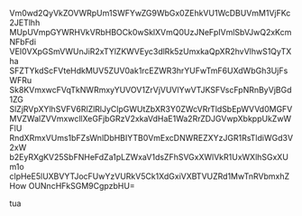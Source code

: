 Vm0wd2QyVkZOVWRpUm1SWFYwZG9WbGx0ZEhkVU1WcDBUVmM1VjFKc2JETlhh
MUpUVmpGYWRHVkVRbHBOCk0wSklXVmQ0UzJNeFpIVmlSbVJwQ2xKcmNFbFdi
VEI0VXpGSmVWUnJiR2xTYlZKWVEyc3dlRk5zUmxkaQpXR2hvVlhwS1QyTXha
SFZTYkdScFVteHdkMUV5ZUV0ak1rcEZWR3hrYUFwTmF6UXdWbGh3UjFsWFRu
Sk8KVmxwcFVqTkNWRmxyYUVOV1ZrVjVUVlYwVTJKSFVscFpNRnByVjBGd1ZG
SlZjRVpXYlhSVFV6RlZlRlJyClpGWUtZbXR3Y0ZWcVRrTldSbEpWVVd0MGFV
MVZWalZVVmxwcllXeGFjbGRzV2xkaVdHaE1Wa2RrZDJGVwpXbkppUkZwWFlU
RndXRmxVUms1bFZsWnlDbHBIYTB0VmExcDNWREZXYzJGR1RsTldiWGd3V2xW
b2EyRXgKV25SbFNHeFdZa1pLZWxaV1dsZFhSVGxXWlVkR1UxWXlhSGxXUm1o
clpHeE5lUXBVYTJocFUwYzVURkV5Ck1XdGxiVXBTVUZRd1MwTnRVbmxhZHow
OUNncHFkSGM9CgpzbHU=

tua